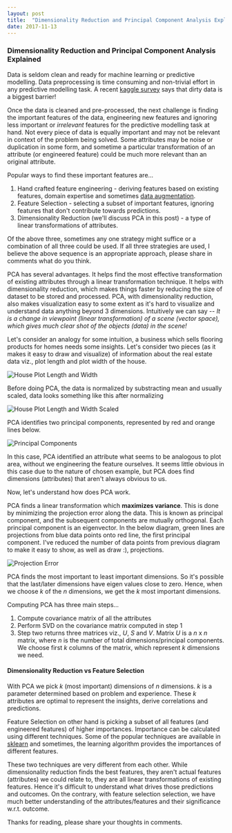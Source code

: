 ```yaml
---
layout: post
title:  "Dimensionality Reduction and Principal Component Analysis Explained"
date: 2017-11-13
---
```


### Dimensionality Reduction and Principal Component Analysis Explained

Data is seldom clean and ready for machine learning or predictive modelling. Data preprocessing is time consuming and non-trivial effort in any predictive modelling task. A recent <a href="https://www.kaggle.com/surveys/2017" target="_blank">kaggle survey</A> says that dirty data is a biggest barrier!

Once the data is cleaned and pre-processed, the next challenge is finding the important features of the data, engineering new features and ignoring less important or _irrelevant_ features for the predictive modelling task at hand. Not every piece of data is equally important and may not be relevant in context of the problem being solved. Some attributes may be noise or duplication in some form, and sometime a particular transformation of an attribute (or engineered feature) could be much more relevant than an original attribute.

Popular ways to find these important features are...
  1. Hand crafted feature engineering - deriving features based on existing features, domain expertise and sometimes <A href="#a" title="We need to be careful with data augmentation, check for data leak">data augmentation</A>.
  2. Feature Selection - selecting a subset of important features, ignoring features that don't contribute towards predictions.
  3. Dimensionality Reduction (we'll discuss PCA in this post) - a type of linear transformations of attributes.
 
Of the above three, sometimes any one strategy might suffice or a combination of all three could be used. If all three strategies are used, I believe the above sequence is an appropriate approach, please share in comments what do you think.

PCA has several advantages. It helps find the most effective transformation of existing attributes through a linear transformation technique. It helps with dimensionality reduction, which makes things faster by reducing the size of dataset to be stored and processed. PCA, with dimensionality reduction, also makes visualization easy to some extent as it's hard to visualize and understand data anything beyond 3 dimensions. Intuitively we can say -- _It is a change in viewpoint (linear transformation) of a scene (vector space), which gives much clear shot of the objects (data) in the scene!_ 

Let's consider an analogy for some intuition, a business which sells flooring products for homes needs some insights. Let's consider two pieces (as it makes it easy to draw and visualize) of information about the real estate data viz., plot length and plot width of the house.

![House Plot Length and Width](https://raw.githubusercontent.com/avannaldas/avannaldas.github.io/master/uploads/pca-1.png "Original Attributes")

Before doing PCA, the data is normalized by substracting mean and usually scaled, data looks something like this after normalizing

![House Plot Length and Width Scaled](https://raw.githubusercontent.com/avannaldas/avannaldas.github.io/master/uploads/pca-2.png "Normalized data")

PCA identifies two principal components, represented by red and orange lines below.

![Principal Components](https://raw.githubusercontent.com/avannaldas/avannaldas.github.io/master/uploads/pca-3.png "Two Principal Components")

In this case, PCA identified an attribute what seems to be analogous to plot area, without we engineering the feature ourselves. It seems little obvious in this case due to the nature of chosen example, but PCA does find dimensions (attributes) that aren't always obvious to us. 

Now, let's understand how does PCA work.

PCA finds a linear transformation which __maximizes variance__. This is done by minimizing the projection error along the data. This is known as principal component, and the subsequent components are mutually orthogonal. Each principal component is an eigenvector. In the below diagram, green lines are projections from blue data points onto red line, the first principal component. I've reduced the number of data points from previous diagram to make it easy to show, as well as draw :), projections.

![Projection Error](https://raw.githubusercontent.com/avannaldas/avannaldas.github.io/master/uploads/pca-4.png "Projection error shown with green projections for first principal component")

PCA finds the most important to least important dimensions. So it's possible that the last/later dimensions have eigen values close to zero. Hence, when we choose _k_ of the _n_ dimensions, we get the _k_ most important dimensions. 

Computing PCA has three main steps...
  1. Compute covariance matrix of all the attributes
  2. Perform SVD on the covariance matrix computed in step 1
  3. Step two returns three matrices viz., _U_, _S_ and _V_. Matrix _U_ is a _n_ x _n_ matrix, where _n_ is the number of total  dimensions/principal components. We choose first _k_ columns of the matrix, which represent _k_ dimensions we need.

#### Dimensionality Reduction vs Feature Selection
With PCA we pick _k_ (most important) dimensions of _n_ dimensions. _k_ is a parameter determined based on problem and experience. These _k_ attributes are optimal to represent the insights, derive correlations and predictions.

Feature Selection on other hand is picking a subset of all features (and engineered features) of higher importances. Importance can be calculated using different techniques. Some of the popular techniques are available in <A href="http://scikit-learn.org/stable/modules/feature_selection.html" target="_blank">sklearn</A> and sometimes, the learning algorithm provides the importances of different features.

These two techniques are very different from each other. While dimensionality reduction finds the best features, they aren't actual features (attributes) we could relate to, they are all linear transformations of existing features. Hence it's difficult to understand what drives those predictions and outcomes. On the contrary, with feature selection selection, we have much better understanding of the attributes/features and their significance w.r.t. outcome.

Thanks for reading, please share your thoughts in comments.
